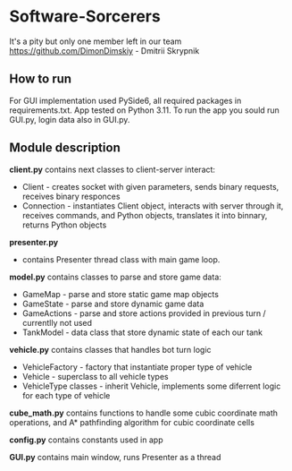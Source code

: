 # Software-Sorcerers
It's a pity but only one member left in our team
https://github.com/DimonDimskiy - Dmitrii Skrypnik
## How to run
For GUI implementation used PySide6, all required packages in requirements.txt. App  tested on Python 3.11.
To run the app you sould run GUI.py, login data also in GUI.py.
## Module description
**client.py** contains next classes to client-server interact:
- Client - creates socket with given parameters, sends binary requests, receives binary responces
- Connection - instantiates Client object, interacts with server through it, receives commands, and Python objects, translates it into binnary, returns Python objects

**presenter.py** 
- contains Presenter thread class with main game loop.

**model.py** contains classes to parse and store game data:
- GameMap - parse and store static game map objects
- GameState - parse and store dynamic game data
- GameActions - parse and store actions provided in previous turn / currentlly not used
- TankModel - data class that store dynamic state of each our tank

**vehicle.py** contains classes that handles bot turn logic
- VehicleFactory - factory that instantiate proper type of vehicle
- Vehicle  - superclass to all vehicle types
- VehicleType classes - inherit Vehicle, implements some diferrent logic for each type of vehicle

**cube_math.py** contains functions to handle some cubic coordinate math operations, and A* pathfinding algorithm for cubic coordinate cells

**config.py** contains constants used in app

**GUI.py** contains main window, runs Presenter as a thread
